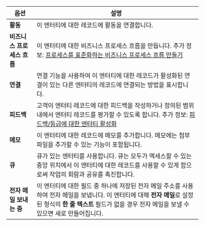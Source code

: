 |옵션   |설명  |
|---------|---------|
|**활동**|이 엔터티에 대한 레코드에 활동을 연결합니다.|
|**비즈니스 프로세스 흐름**|이 엔터티에 대한 비즈니스 프로세스 흐름을 만듭니다. 추가 정보: [프로세스를 표준화하는 비즈니스 프로세스 흐름 만들기](/flow/create-business-process-flow)|
|**연결**|연결 기능을 사용하여 이 엔터티에 대한 레코드가 활성화된 연결이 있는 다른 엔터티의 레코드에 연결되는 방법을 표시합니다.|
|**피드백**|고객이 엔터티 레코드에 대한 피드백을 작성하거나 정의된 범위 내에서 엔터티 레코드를 평가할 수 있도록 합니다. 추가 정보: [피드백/등급에 대한 엔터티 활성화](../maker/common-data-service/configure-entity-feedback.md)|
|**메모**|이 엔터티에 대한 레코드에 메모를 추가합니다. 메모에는 첨부 파일을 추가할 수 있는 기능이 포함됩니다.|
|**큐**|큐가 있는 엔터티를 사용합니다. 큐는 모두가 액세스할 수 있는 중앙 위치에서 이 엔터티에 대한 레코드를 사용할 수 있게 함으로써 작업의 회람과 공유를 촉진합니다.|
|**전자 메일 보내는 중**|이 엔터티에 대한 필드 중 하나에 저장된 전자 메일 주소를 사용하여 전자 메일을 보냅니다. 이 엔터티에 대해 **전자 메일**로 설정된 형식의 **한 줄 텍스트** 필드가 없을 경우 전자 메일을 보낼 수 있으면 새로 만들어집니다.|